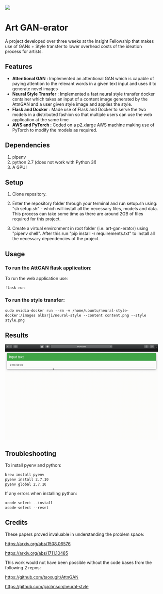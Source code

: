 ![](https://i.imgur.com/43kusrF.png)

# Art GAN-erator
A project developed over three weeks at the Insight Fellowship that makes use of GANs + Style transfer to lower overhead costs of the ideation process for artists.



## Features
- **Attentional GAN** : Implemented an attentional GAN which is capable of paying attention to the relevant words in a given text input and uses it to generate novel images
- **Neural Style Transfer** : Implemented a fast neural style transfer docker container which takes an input of a content image generated by the AttnGAN and a user given style image and applies the style. 
- **Flask and Docker** : Made use of Flask and Docker to serve the two models in a distributed fashion so that multiple users can use the web application at the same time
- **AWS and PyTorch** : Coded on a p2.xlarge AWS machine making use of PyTorch to modify the models as required.

## Dependencies
1. pipenv
2. python 2.7 (does not work with Python 3!)
3. A GPU!


## Setup
1. Clone repository.

2. Enter the repository folder through your terminal and run setup.sh using: "sh setup.sh" - which will install all the necessary files, models and data. This process can take some time as there are around 2GB of files required for this project.

3. Create a virtual environment in root folder (i.e. art-gan-erator) using "pipenv shell". After this run "pip install -r requirements.txt" to install all the necessary dependencies of the project. 

## Usage

### To run the AttGAN flask application:

To run the web application use:

    flask run


### To run the style transfer:


    sudo nvidia-docker run --rm -v /home/ubuntu/neural-style-docker:/images albarji/neural-style --content content.png --style style.png


## Results

![](GAN.gif)


## Troubleshooting
To install pyenv and python: 
     
    brew install pyenv
    pyenv install 2.7.10
    pyenv global 2.7.10


If any errors when installing python: 

    xcode-select --install
    xcode-select --reset

## Credits
These papers proved invaluable in understanding the problem space:

https://arxiv.org/abs/1508.06576

https://arxiv.org/abs/1711.10485

This work would not have been possible without the code bases from the following 2 repos:

https://github.com/taoxugit/AttnGAN

https://github.com/jcjohnson/neural-style

